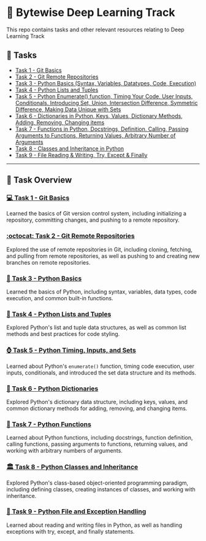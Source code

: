 # :brain: Bytewise Deep Learning Track 

This repo contains tasks and other relevant resources relating to Deep Learning Track

## :pencil: Tasks
- [Task 1 - Git Basics](https://github.com/afk-Legacy/Deep-Learning-BWF-Abdul-Rahman/tree/main/Task-1-Git-Basics) 
- [Task 2 - Git Remote Repositories](https://github.com/afk-Legacy/Deep-Learning-BWF-Abdul-Rahman/tree/main/Task-2-Git-Remote-Repos)
- [Task 3 - Python Basics (Syntax, Variables, Datatypes, Code, Execution)](https://github.com/afk-Legacy/Deep-Learning-BWF-Abdul-Rahman/tree/main/Task-3-Python-Basics-Syntax-Variables-Datatypes-Code-Execution)
- [Task 4 - Python Lists and Tuples](https://github.com/afk-Legacy/Deep-Learning-BWF-Abdul-Rahman/tree/main/Task-4-List-Tuples-Code-Styling)
- [Task 5 - Python Enumerate() function, Timing Your Code, User Inputs, Conditionals, Introducing Set, Union, Intersection Difference, Symmetric Difference, Making Data Unique with Sets](https://github.com/afk-Legacy/Deep-Learning-BWF-Abdul-Rahman/tree/main/Task-5-Input-Conditionals-Enumerate-Set)
- [Task 6 - Dictionaries in Python, Keys, Values, Dictionary Methods, Adding, Removing, Changing items](https://github.com/afk-Legacy/Deep-Learning-BWF-Abdul-Rahman/tree/main/Task-6-Dictionaries)
- [Task 7 - Functions in Python, Docstrings, Definition, Calling, Passing Arguments to Functions, Returning Values, Arbitrary Number of Arguments](https://github.com/afk-Legacy/Deep-Learning-BWF-Abdul-Rahman/tree/main/Task-7-Functions-Docstring-Calling-Definiton-DRY_Principle)
- [Task 8 - Classes and Inheritance in Python](https://github.com/afk-Legacy/Deep-Learning-BWF-Abdul-Rahman/tree/main/Task-8-Classes-Inheritance)
- [Task 9 - File Reading & Writing, Try, Except & Finally](https://github.com/afk-Legacy/Deep-Learning-BWF-Abdul-Rahman/tree/main/Task-9-Files-Handling-Exception-Handling)

---

## :notebook: Task Overview

### [:computer: Task 1 - Git Basics](https://github.com/afk-Legacy/Deep-Learning-BWF-Abdul-Rahman/tree/main/Task-1-Git-Basics)
Learned the basics of Git version control system, including initializing a repository, committing changes, and pushing to a remote repository.

### [:octocat: Task 2 - Git Remote Repositories](https://github.com/afk-Legacy/Deep-Learning-BWF-Abdul-Rahman/tree/main/Task-2-Git-Remote-Repos)
Explored the use of remote repositories in Git, including cloning, fetching, and pulling from remote repositories, as well as pushing to and creating new branches on remote repositories.

### [:snake: Task 3 - Python Basics](https://github.com/afk-Legacy/Deep-Learning-BWF-Abdul-Rahman/tree/main/Task-3-Python-Basics-Syntax-Variables-Datatypes-Code-Execution)
Learned the basics of Python, including syntax, variables, data types, code execution, and common built-in functions.

### [:memo: Task 4 - Python Lists and Tuples](https://github.com/afk-Legacy/Deep-Learning-BWF-Abdul-Rahman/tree/main/Task-4-List-Tuples-Code-Styling)
Explored Python's list and tuple data structures, as well as common list methods and best practices for code styling.

### [:watch: Task 5 - Python Timing, Inputs, and Sets](https://github.com/afk-Legacy/Deep-Learning-BWF-Abdul-Rahman/tree/main/Task-5-Input-Conditionals-Enumerate-Set)
Learned about Python's `enumerate()` function, timing code execution, user inputs, conditionals, and introduced the set data structure and its methods.

### [:book: Task 6 - Python Dictionaries](https://github.com/afk-Legacy/Deep-Learning-BWF-Abdul-Rahman/tree/main/Task-6-Dictionaries)
Explored Python's dictionary data structure, including keys, values, and common dictionary methods for adding, removing, and changing items.

### [:speech_balloon: Task 7 - Python Functions](https://github.com/afk-Legacy/Deep-Learning-BWF-Abdul-Rahman/tree/main/Task-7-Functions-Docstring-Calling-Definiton-DRY_Principle)
Learned about Python functions, including docstrings, function definition, calling functions, passing arguments to functions, returning values, and working with arbitrary numbers of arguments.

### [:classical_building: Task 8 - Python Classes and Inheritance](https://github.com/afk-Legacy/Deep-Learning-BWF-Abdul-Rahman/tree/main/Task-8-Classes-Inheritance)
Explored Python's class-based object-oriented programming paradigm, including defining classes, creating instances of classes, and working with inheritance.

### [:file_folder: Task 9 - Python File and Exception Handling](https://github.com/afk-Legacy/Deep-Learning-BWF-Abdul-Rahman/tree/main/Task-9-Files-Handling-Exception-Handling)
Learned about reading and writing files in Python, as well as handling exceptions with try, except, and finally statements.
